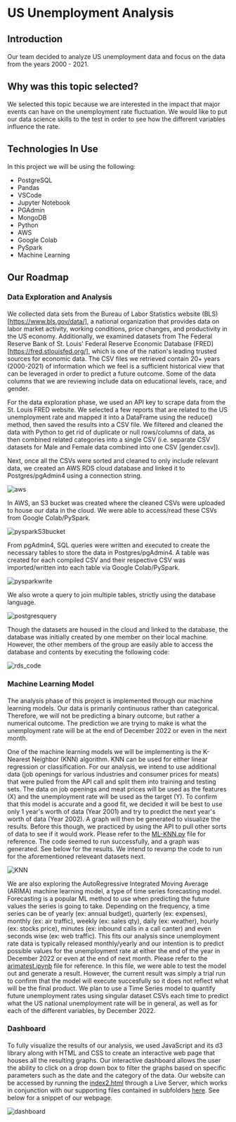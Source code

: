 # US Unemployment Analysis

## Introduction
####
Our team decided to analyze US unemployment data and focus on the data from the years 2000 - 2021. 

## Why was this topic selected? 
####
We selected this topic because we are interested in the impact that major events can have on the unemployment rate fluctuation. We would like to put our data science skills to the test in order to see how the different variables influence the rate.

## Technologies In Use
####
In this project we will be using the following: 
* PostgreSQL 
* Pandas 
* VSCode 
* Jupyter Notebook 
* PGAdmin 
* MongoDB 
* Python 
* AWS 
* Google Colab
* PySpark 
* Machine Learning

## Our Roadmap
### Data Exploration and Analysis
####
We collected data sets from the Bureau of Labor Statistics website (BLS) [https://www.bls.gov/data/], a national organization that provides data on labor market activity, working conditions, price changes, and productivity in the US economy. Additionally, we examined datasets from The Federal Reserve Bank of St. Louis' Federal Reserve Economic Database (FRED) [https://fred.stlouisfed.org/], which is one of the nation's leading trusted sources for economic data. The CSV files we retrieved contain 20+ years (2000-2021) of information which we feel is a sufficient historical view that can be leveraged in order to predict a future outcome. Some of the data columns that we are reviewing include data on educational levels, race, and gender. 

For the data exploration phase, we used an API key to scrape data from the St. Louis FRED website. We selected a few reports that are related to the US unemployment rate and mapped it into a DataFrame using the reduce() method, then saved the results into a CSV file. We filtered and cleaned the data with Python to get rid of duplicate or null rows/columns of data, as then combined related categories into a single CSV (i.e. separate CSV datasets for Male and Female data combined into one CSV [gender.csv]). 

Next, once all the CSVs were sorted and cleaned to only include relevant data, we created an AWS RDS cloud database and linked it to Postgres/pgAdmin4 using a connection string.

![aws](Graphs/aws.png)

In AWS, an S3 bucket was created where the cleaned CSVs were uploaded to house our data in the cloud. We were able to access/read these CSVs from Google Colab/PySpark. 

![pysparkS3bucket](Graphs/pysparkS3bucket.png)

From pgAdmin4, SQL queries were written and executed to create the necessary tables to store the data in Postgres/pgAdmin4. A table was created for each compiled CSV and their respective CSV was imported/written into each table via Google Colab/PySpark.

![pysparkwrite](Graphs/pysparkwrite.png)

We also wrote a query to join multiple tables, strictly using the database language.

![postgresquery](Graphs/postgresquery.png)

Though the datasets are housed in the cloud and linked to the database, the database was initially created by one member on their local machine. However, the other members of the group are easily able to access the database and contents by executing the following code:

![rds_code](Graphs/rds.png)


### Machine Learning Model
####
The analysis phase of this project is implemented through our machine learning models. Our data is primarily continuous rather than categorical. Therefore, we will not be predicting a binary outcome, but rather a numerical outcome. The prediction we are trying to make is what the unemployment rate will be at the end of December 2022 or even in the next month.

One of the machine learning models we will be implementing is the K-Nearest Neighbor (KNN) algorithm. KNN can be used for either linear regression or classification. For our analysis, we intend to use additional data (job openings for various industries and consumer prices for meats) that were pulled from the API call and split them into training and testing sets. The data on job openings and meat prices will be used as the features (X) and the unemployment rate will be used as the target (Y). To confirm that this model is accurate and a good fit, we decided it will be best to use only 1 year's worth of data (Year 2001) and try to predict the next year's worth of data (Year 2002). A graph will then be generated to visualize the results. Before this though, we practiced by using the API to pull other sorts of data to see if it would work. Please refer to the [ML-KNN.py](ML-KNN.py) file for reference. The code seemed to run successfully, and a graph was generated. See below for the results. We intend to revamp the code to run for the aforementioned releveant datasets next.

![KNN](Graphs/KNN.png)

We are also exploring the AutoRegressive Integrated Moving Average (ARIMA) machine learning model, a type of time series forecasting model. Forecasting is a popular ML method to use when predicting the future values the series is going to take. Depending on the frequency, a time series can be of yearly (ex: annual budget), quarterly (ex: expenses), monthly (ex: air traffic), weekly (ex: sales qty), daily (ex: weather), hourly (ex: stocks price), minutes (ex: inbound calls in a call canter) and even seconds wise (ex: web traffic). This fits our analysis since unemployment rate data is typically released monthly/yearly and our intention is to predict possible values for the unemployment rate at either the end of the year in December 2022 or even at the end of next month. Please refer to the [arimatest.ipynb](./arimatest.ipynb) file for reference. In this file, we were able to test the model out and generate a result. However, the current result was simply a trial run to confirm that the model will execute succesfully so it does not reflect what will be the final product. We plan to use a Time Series model to quantify future unemployment rates using singular dataset CSVs each time to predict what the US national unemployment rate will be in general, as well as for each of the different variables, by December 2022.

### Dashboard
####
To fully visualize the results of our analysis, we used JavaScript and its d3 library along with HTML and CSS to create an interactive web page that houses all the resulting graphs. Our interactive dashboard allows the user the ability to click on a drop down box to filter the graphs based on specific parameters such as the date and the category of the data. Our website can be accessed by running the [index2.html](index2.html) through a Live Server, which works in conjunction with our supporting files contained in subfolders [here](static). See below for a snippet of our webpage.

![dashboard](Graphs/dashboard.png)
